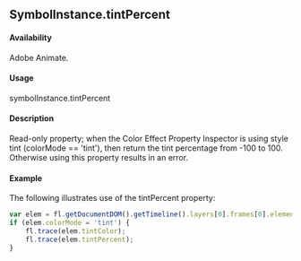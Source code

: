 ## SymbolInstance.tintPercent

#### Availability

Adobe Animate.

#### Usage

symbolInstance.tintPercent

#### Description

Read-only property; when the Color Effect Property Inspector is using style tint (colorMode == 'tint'), then return the tint percentage from -100 to 100. Otherwise using this property results in an error.

#### Example

The following illustrates use of the tintPercent property:

```javascript
var elem = fl.getDocumentDOM().getTimeline().layers[0].frames[0].elements[0]; 
if (elem.colorMode = 'tint') {
    fl.trace(elem.tintColor); 
    fl.trace(elem.tintPercent);
}

```